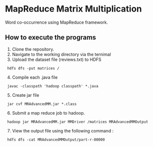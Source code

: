 # MapReduce Matrix Multiplication
Word co-occurrence using MapReduce framework.

## How to execute the programs
1. Clone the repository.
2. Navigate to the working directory via the ternimal
3. Upload the dataset file (reviews.txt) to HDFS
```shell
 hdfs dfs -put matrices / 
```
4. Compile each .java file
```shell
 javac -classpath 'hadoop classpath' *.java 
```
5. Create jar file
```shell
 jar cvf MRAdvancedMM.jar *.class
```
6. Submit a map reduce job to hadoop.
```shell
 hadoop jar MRAdvancedMM.jar MMDriver /matrices MRAdvancedMMOutput
```
7. View the output file using the following command :
```shell
 hdfs dfs -cat MRAdvancedMMOutput/part-r-00000
```
